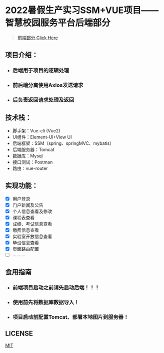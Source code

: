 # 2022暑假生产实习SSM+VUE项目——智慧校园服务平台后端部分

> [前端部分 Click Here](https://github.com/Blizzard-cyber/winsdom_scool_front)


## 项目介绍：

- ### 	后端用于项目的逻辑处理

- ### 前后端分离使用Axios发送请求

- ### 后负责返回请求处理及返回

## 技术栈：

- 脚手架：Vue-cli (Vue2)
- UI组件：Element-UI+View UI
- 后端框架：SSM（spring、springMVC、mybatis）
- 后端服务器：Tomcat
- 数据库：Mysql
- 接口测试：Postman
- 路由：vue-router

## 实现功能：

- [x] 用户登录
- [x] 门户新闻及公告
- [x] 个人信息查看及修改
- [x] 课程表查看
- [x] 成绩、考试信息查看
- [x] 缴费信息查看
- [x] 实验室开放信息查看
- [x] 毕设信息查看
- [x] 页面路由配置
- [ ] ..........

## 食用指南

- ### 前端项目启动之前请先启动后端！！！

- ### 使用前先将数据库数据导入！

- ### 项目启动前配置Tomcat、部署本地图片到服务器！

## LICENSE

[MIT](https://github.com/Blizzard-cyber/winsdom_school_back/blob/master/LICENSE)
